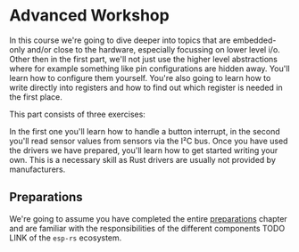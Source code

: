 # Advanced Workshop

In this course we're going to dive deeper into topics that are embedded-only and/or close to the hardware, especially focussing on lower level i/o. Other then in the first part, we'll not just use the higher level abstractions where for example something like pin configurations are hidden away. You'll learn how to configure them yourself. You're also going to learn how to write directly into registers and how to find out which register is needed in the first place. 

This part consists of three exercises: 

In the first one you'll learn how to handle a button interrupt, in the second you'll read sensor values from sensors via the I²C bus. Once you have used the drivers we have prepared, you'll learn how to get started writing your own. This is a necessary skill as Rust drivers are usually not provided by manufacturers. 

## Preparations
We're going to assume you have completed the entire [preparations](./02_preparations.md) chapter and are familiar with the responsibilities of the different components TODO LINK of the `esp-rs` ecosystem. 
